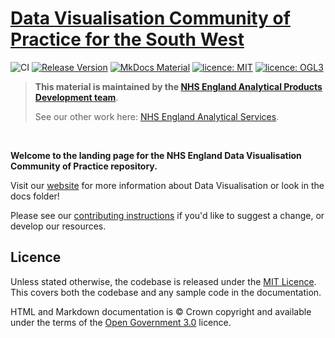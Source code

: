 # [Data Visualisation Community of Practice for the South West](https://hannahmitchell35.github.io/data-viz-community-of-practice-SW/)
![CI](https://github.com/nhsengland/data-viz-community-of-practice/actions/workflows/pages-build-deployment.yml/badge.svg "CI badge indicating passing or failing status")
[![Release Version](https://img.shields.io/github/v/release/nhsengland/data-viz-community-of-practice "Release version")](https://github.com/nhsengland/data-viz-community-of-practice/releases)
[![MkDocs Material](https://img.shields.io/badge/style-MkDocs%20Material-darkblue "Markdown Style: MkDocs")](https://squidfunk.github.io/mkdocs-material/reference/)
[![licence: MIT](https://img.shields.io/badge/Licence-MIT-yellow.svg)](https://opensource.org/licenses/MIT "MIT License")
[![licence: OGL3](https://img.shields.io/badge/Licence-OGL3-darkgrey "licence: Open Government Licence 3")](https://www.nationalarchives.gov.uk/doc/open-government-licence/version/3/)


> **This material is maintained by the [NHS England Analytical Products Development team](mailto:England.AnalyticsProductsTeam@nhs.net)**.
>
> See our other work here: [NHS England Analytical Services](https://github.com/NHSDigital/data-analytics-services).

<br>

**Welcome to the landing page for the NHS England Data Visualisation Community of Practice repository.**

Visit our [website](https://nhsengland.github.io/data-viz-community-of-practice-sw/) for more information about Data Visualisation or look in the docs folder!

Please see our [contributing instructions][1] if you'd like to suggest a change, or develop our resources.

## Licence

Unless stated otherwise, the codebase is released under the [MIT Licence][2]. This covers both the codebase and any sample code in the documentation.

HTML and Markdown documentation is © Crown copyright and available under the terms of the [Open Government 3.0](https://www.nationalarchives.gov.uk/doc/open-government-licence/version/3/) licence.

[1]: ./CONTRIBUTE.md
[2]: ./LICENCE
